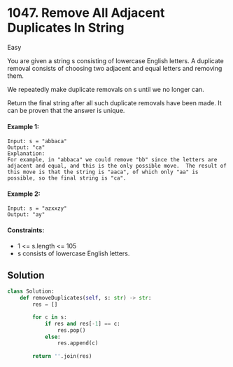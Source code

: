 # 1047. Remove All Adjacent Duplicates In String

Easy

You are given a string s consisting of lowercase English letters. A duplicate
removal consists of choosing two adjacent and equal letters and removing them.

We repeatedly make duplicate removals on s until we no longer can.

Return the final string after all such duplicate removals have been made. It can
be proven that the answer is unique.

#### Example 1:

```
Input: s = "abbaca"
Output: "ca"
Explanation: 
For example, in "abbaca" we could remove "bb" since the letters are adjacent and equal, and this is the only possible move.  The result of this move is that the string is "aaca", of which only "aa" is possible, so the final string is "ca".
```

#### Example 2:

```
Input: s = "azxxzy"
Output: "ay"
```

#### Constraints:

- 1 <= s.length <= 105
- s consists of lowercase English letters.

## Solution

```python
class Solution:
    def removeDuplicates(self, s: str) -> str:
        res = []

        for c in s:
            if res and res[-1] == c:
                res.pop()
            else:
                res.append(c)
        
        return ''.join(res)
```
